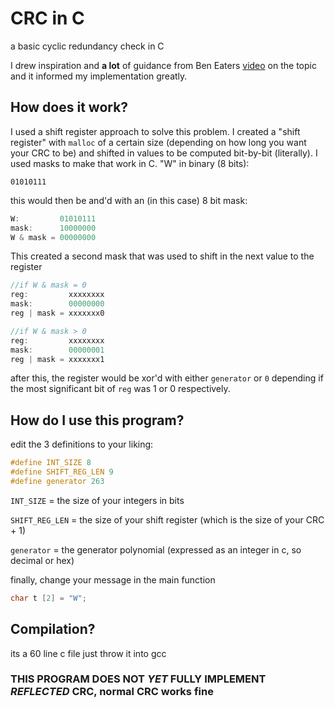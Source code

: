 ﻿# CRC in C
a basic cyclic redundancy check in C

I drew inspiration and **a lot** of guidance from Ben Eaters [video](https://www.youtube.com/watch?v=izG7qT0EpBw) on the topic and it informed my implementation greatly.

## How does it work?
I used a shift register approach to solve this problem. I created a "shift register" with `malloc` of a certain size (depending on how long you want your CRC to be) and shifted in values to be computed bit-by-bit (literally). I used masks to make that work in C.
"W" in binary (8 bits):
```
01010111
```
this would then be and'd with an (in this case) 8 bit mask:
```js
W:         01010111
mask:      10000000
W & mask = 00000000
```
This created a second mask that was used to shift in the next value to the register
```js
//if W & mask = 0 
reg:         xxxxxxxx
mask:        00000000
reg | mask = xxxxxxx0

//if W & mask > 0 
reg:         xxxxxxxx
mask:        00000001
reg | mask = xxxxxxx1

```
after this, the register would be xor'd with either ``generator`` or ``0`` depending if the most significant bit of ``reg`` was 1 or 0 respectively.

## How do I use this program?
edit the 3 definitions to your liking:
```c
#define INT_SIZE 8
#define SHIFT_REG_LEN 9
#define generator 263
```
`INT_SIZE` = the size of your integers in bits

`SHIFT_REG_LEN` = the size of your shift register (which is the size of your CRC + 1)

`generator` = the generator polynomial (expressed as an integer in c, so decimal or hex)

finally, change your message in the main function 
```c
char t [2] = "W";
```

## Compilation?
its a 60 line c file just throw it into gcc 


### THIS PROGRAM DOES NOT *YET* FULLY IMPLEMENT *REFLECTED* CRC, normal CRC works fine